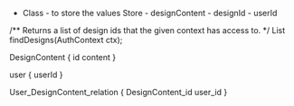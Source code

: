 - Class - to store the values
    Store 
        - designContent
        - designId
        - userId 


/** Returns a list of design ids that the given context has access to. */
List<String> findDesigns(AuthContext ctx);


DesignContent
{
    id
    content
}


user {
    userId
}

User_DesignContent_relation
 {
     DesignContent_id
     user_id
 }